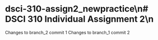 # dsci-310-assign2_newpractice\n# DSCI 310 Individual Assignment 2\n
Changes to branch_2 commit 1
Changes to branch_1 commit 2
